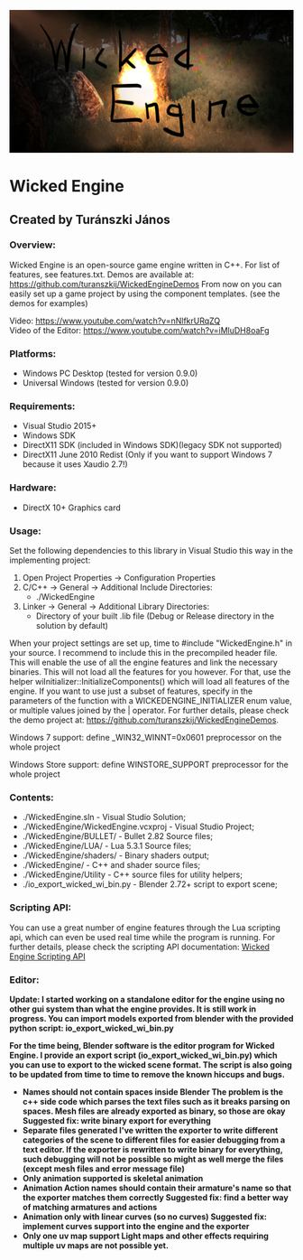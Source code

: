 ![Logo](WickedEngine/logo/logo.png)

# Wicked Engine
## Created by Turánszki János

### Overview:

Wicked Engine is an open-source game engine written in C++. For list of features, see features.txt.
Demos are available at: https://github.com/turanszkij/WickedEngineDemos
From now on you can easily set up a game project by using the component templates. (see the demos for examples)

Video: https://www.youtube.com/watch?v=nNlfkrURqZQ <br/>
Video of the Editor: https://www.youtube.com/watch?v=iMluDH8oaFg

### Platforms:
- Windows PC Desktop (tested for version 0.9.0)
- Universal Windows (tested for version 0.9.0)

### Requirements:

- Visual Studio 2015+
- Windows SDK
- DirectX11 SDK (included in Windows SDK)(legacy SDK not supported)
- DirectX11 June 2010 Redist (Only if you want to support Windows 7 because it uses Xaudio 2.7!)


### Hardware: 

- DirectX 10+ Graphics card


### Usage: 

Set the following dependencies to this library in Visual Studio this way in the implementing project:

1. Open Project Properties -> Configuration Properties
2. C/C++ -> General -> Additional Include Directories: 
	- ./WickedEngine
3. Linker -> General -> Additional Library Directories:
	- Directory of your built .lib file (Debug or Release directory in the solution by default)

When your project settings are set up, time to #include "WickedEngine.h" in your source. I recommend to include this
in the precompiled header file. This will enable the use of all the engine features and link the necessary binaries.
This will not load all the features for you however. For that, use the helper wiInitializer::InitializeComponents() which 
will load all features of the engine. If you want to use just a subset of features, specify in the parameters of the function
with a WICKEDENGINE_INITIALIZER enum value, or multiple values joined by the | operator.
For further details, please check the demo project at: https://github.com/turanszkij/WickedEngineDemos.

Windows 7 support: define _WIN32_WINNT=0x0601 preprocessor on the whole project

Windows Store support: define WINSTORE_SUPPORT preprocessor for the whole project


### Contents:

- ./WickedEngine.sln 					- Visual Studio Solution; 
- ./WickedEngine/WickedEngine.vcxproj		- Visual Studio Project; 
- ./WickedEngine/BULLET/					- Bullet 2.82 Source files; 
- ./WickedEngine/LUA/					- Lua 5.3.1 Source files; 
- ./WickedEngine/shaders/					- Binary shaders output; 
- ./WickedEngine/ 						- C++ and shader source files; 
- ./WickedEngine/Utility 					- C++ source files for utility helpers;
- ./io_export_wicked_wi_bin.py 			- Blender 2.72+ script to export scene; 

### Scripting API:

You can use a great number of engine features through the Lua scripting api, which can even be used real time while the program is running.
For further details, please check the scripting API documentation: [Wicked Engine Scripting API](ScriptingAPI-Documentation.md)


### Editor:

<b>Update: I started working on a standalone editor for the engine using no other gui system than what the engine provides. 
It is still work in progress.
You can import models exported from blender with the provided python script: io_export_wicked_wi_bin.py

For the time being, Blender software is the editor program for Wicked Engine. I provide an export script (io_export_wicked_wi_bin.py) which
you can use to export to the wicked scene format. The script is also going to be updated from time to time to
remove the known hiccups and bugs.
- Names should not contain spaces inside Blender
	The problem is the c++ side code which parses the text files such as it breaks parsing on spaces. 
	Mesh files are already exported as binary, so those are okay
	Suggested fix: write binary export for everything
- Separate files generated
	I've written the exporter to write different categories of the scene to different files for easier debugging
	from a text editor. If the exporter is rewritten to write binary for everything, such debugging will
	not be possible so might as well merge the files (except mesh files and error message file)
- Only animation supported is skeletal animation
- Animation Action names should contain their armature's name so that the exporter matches them correctly
	Suggested fix: find a better way of matching armatures and actions
- Animation only with linear curves (so no curves)
	Suggested fix: implement curves support into the engine and the exporter
- Only one uv map support
	Light maps and other effects requiring multiple uv maps are not possible yet.
	

